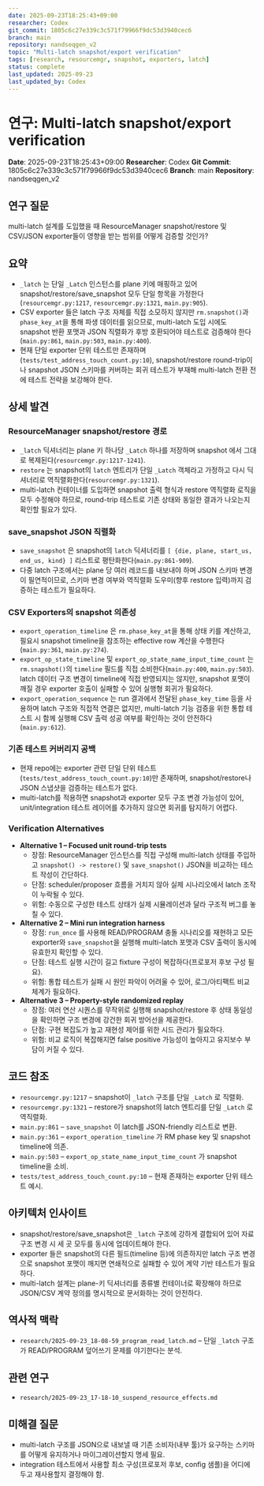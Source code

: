 ```yaml
---
date: 2025-09-23T18:25:43+09:00
researcher: Codex
git_commit: 1805c6c27e339c3c571f79966f9dc53d3940cec6
branch: main
repository: nandseqgen_v2
topic: "Multi-latch snapshot/export verification"
tags: [research, resourcemgr, snapshot, exporters, latch]
status: complete
last_updated: 2025-09-23
last_updated_by: Codex
---
```


# 연구: Multi-latch snapshot/export verification

**Date**: 2025-09-23T18:25:43+09:00
**Researcher**: Codex
**Git Commit**: 1805c6c27e339c3c571f79966f9dc53d3940cec6
**Branch**: main
**Repository**: nandseqgen_v2

## 연구 질문
multi-latch 설계를 도입했을 때 ResourceManager snapshot/restore 및 CSV/JSON exporter들이 영향을 받는 범위를 어떻게 검증할 것인가?

## 요약
- `_latch` 는 단일 `_Latch` 인스턴스를 plane 키에 매핑하고 있어 snapshot/restore/save_snapshot 모두 단일 항목을 가정한다(`resourcemgr.py:1217`, `resourcemgr.py:1321`, `main.py:905`).
- CSV exporter 들은 latch 구조 자체를 직접 소모하지 않지만 `rm.snapshot()`과 `phase_key_at`을 통해 파생 데이터를 읽으므로, multi-latch 도입 시에도 snapshot 반환 포맷과 JSON 직렬화가 후방 호환되어야 테스트로 검증해야 한다(`main.py:861`, `main.py:503`, `main.py:400`).
- 현재 단일 exporter 단위 테스트만 존재하며(`tests/test_address_touch_count.py:10`), snapshot/restore round-trip이나 snapshot JSON 스키마를 커버하는 회귀 테스트가 부재해 multi-latch 전환 전에 테스트 전략을 보강해야 한다.

## 상세 발견

### ResourceManager snapshot/restore 경로
- `_latch` 딕셔너리는 plane 키 하나당 `_Latch` 하나를 저장하며 snapshot 에서 그대로 복제된다(`resourcemgr.py:1217-1241`).
- `restore` 는 snapshot의 `latch` 엔트리가 단일 `_Latch` 객체라고 가정하고 다시 딕셔너리로 역직렬화한다(`resourcemgr.py:1321`).
- multi-latch 컨테이너를 도입하면 snapshot 출력 형식과 restore 역직렬화 로직을 모두 수정해야 하므로, round-trip 테스트로 기존 상태와 동일한 결과가 나오는지 확인할 필요가 있다.

### save_snapshot JSON 직렬화
- `save_snapshot` 은 snapshot의 `latch` 딕셔너리를 `[ {die, plane, start_us, end_us, kind} ]` 리스트로 평탄화한다(`main.py:861-909`).
- 다중 latch 구조에서는 plane 당 여러 레코드를 내보내야 하며 JSON 스키마 변경이 필연적이므로, 스키마 변경 여부와 역직렬화 도우미(향후 restore 입력)까지 검증하는 테스트가 필요하다.

### CSV Exporters의 snapshot 의존성
- `export_operation_timeline` 은 `rm.phase_key_at`을 통해 상태 키를 계산하고, 필요시 snapshot timeline을 참조하는 effective row 계산을 수행한다(`main.py:361`, `main.py:274`).
- `export_op_state_timeline` 및 `export_op_state_name_input_time_count` 는 `rm.snapshot()`의 `timeline` 필드를 직접 소비한다(`main.py:400`, `main.py:503`). latch 데이터 구조 변경이 timeline에 직접 반영되지는 않지만, snapshot 포맷이 깨질 경우 exporter 호출이 실패할 수 있어 실행형 회귀가 필요하다.
- `export_operation_sequence` 는 run 결과에서 전달된 `phase_key_time` 등을 사용하며 latch 구조와 직접적 연결은 없지만, multi-latch 기능 검증을 위한 통합 테스트 시 함께 실행해 CSV 출력 성공 여부를 확인하는 것이 안전하다(`main.py:612`).

### 기존 테스트 커버리지 공백
- 현재 repo에는 exporter 관련 단일 단위 테스트(`tests/test_address_touch_count.py:10`)만 존재하며, snapshot/restore나 JSON 스냅샷을 검증하는 테스트가 없다.
- multi-latch를 적용하면 snapshot과 exporter 모두 구조 변경 가능성이 있어, unit/integration 테스트 레이어를 추가하지 않으면 회귀를 탐지하기 어렵다.

### Verification Alternatives
- **Alternative 1 – Focused unit round-trip tests**
  - 장점: ResourceManager 인스턴스를 직접 구성해 multi-latch 상태를 주입하고 `snapshot() -> restore()` 및 `save_snapshot()` JSON을 비교하는 테스트 작성이 간단하다.
  - 단점: scheduler/proposer 흐름을 거치지 않아 실제 시나리오에서 latch 조작이 누락될 수 있다.
  - 위험: 수동으로 구성한 테스트 상태가 실제 시뮬레이션과 달라 구조적 버그를 놓칠 수 있다.
- **Alternative 2 – Mini run integration harness**
  - 장점: `run_once` 를 사용해 READ/PROGRAM 충돌 시나리오를 재현하고 모든 exporter와 `save_snapshot`을 실행해 multi-latch 포맷과 CSV 출력이 동시에 유효한지 확인할 수 있다.
  - 단점: 테스트 실행 시간이 길고 fixture 구성이 복잡하다(프로포저 후보 구성 필요).
  - 위험: 통합 테스트가 실패 시 원인 파악이 어려울 수 있어, 로그/아티팩트 비교 체계가 필요하다.
- **Alternative 3 – Property-style randomized replay**
  - 장점: 여러 연산 시퀀스를 무작위로 실행해 snapshot/restore 후 상태 동일성을 확인하면 구조 변경에 강건한 회귀 방어선을 제공한다.
  - 단점: 구현 복잡도가 높고 재현성 제어를 위한 시드 관리가 필요하다.
  - 위험: 비교 로직이 복잡해지면 false positive 가능성이 높아지고 유지보수 부담이 커질 수 있다.

## 코드 참조
- `resourcemgr.py:1217` – snapshot이 `_latch` 구조를 단일 `_Latch` 로 직렬화.
- `resourcemgr.py:1321` – restore가 snapshot의 latch 엔트리를 단일 `_Latch` 로 역직렬화.
- `main.py:861` – `save_snapshot` 이 latch를 JSON-friendly 리스트로 변환.
- `main.py:361` – `export_operation_timeline` 가 RM phase key 및 snapshot timeline에 의존.
- `main.py:503` – `export_op_state_name_input_time_count` 가 snapshot timeline을 소비.
- `tests/test_address_touch_count.py:10` – 현재 존재하는 exporter 단위 테스트 예시.

## 아키텍처 인사이트
- snapshot/restore/save_snapshot은 `_latch` 구조에 강하게 결합되어 있어 자료구조 변경 시 세 곳 모두를 동시에 업데이트해야 한다.
- exporter 들은 snapshot의 다른 필드(timeline 등)에 의존하지만 latch 구조 변경으로 snapshot 포맷이 깨지면 연쇄적으로 실패할 수 있어 계약 기반 테스트가 필요하다.
- multi-latch 설계는 plane-키 딕셔너리를 종류별 컨테이너로 확장해야 하므로 JSON/CSV 계약 정의를 명시적으로 문서화하는 것이 안전하다.

## 역사적 맥락
- `research/2025-09-23_18-08-59_program_read_latch.md` – 단일 `_latch` 구조가 READ/PROGRAM 덮어쓰기 문제를 야기한다는 분석.

## 관련 연구
- `research/2025-09-23_17-18-10_suspend_resource_effects.md`

## 미해결 질문
- multi-latch 구조를 JSON으로 내보낼 때 기존 소비자(내부 툴)가 요구하는 스키마를 어떻게 유지하거나 마이그레이션할지 명세 필요.
- integration 테스트에서 사용할 최소 구성(프로포저 후보, config 샘플)을 어디에 두고 재사용할지 결정해야 함.
